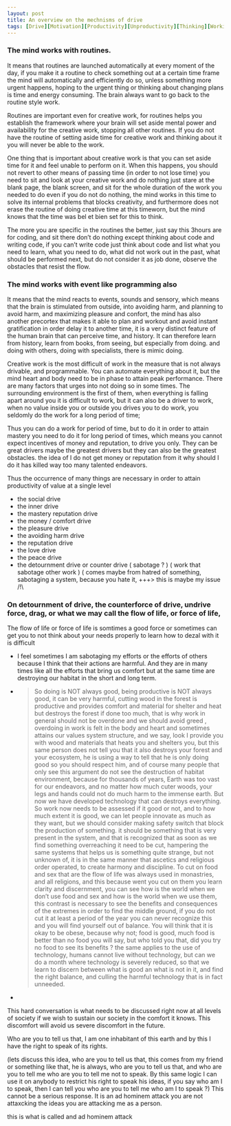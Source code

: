 ```yaml
---
layout: post
title: An overview on the mechnisms of drive
tags: [Drive][Motivation][Productivity][Unproductivity][Thinking][Working][Work]
---
```


### The mind works with routines.

It means that routines are launched automatically at every moment of the day, if you make it a routine to check something out at a certain time frame the mind will automatically and efficiently do so, unless something more urgent happens, hoping to the urgent thing or thinking about changing plans is time and energy consuming. The brain always want to go back to the routine style work. 

Routines are important even for creative work, for routines helps you establish the framework where your brain will set aside mental power and availability for the creative work, stopping all other routines. If you do not have the routine of setting aside time for creative work and thinking about it you will never be able to the work.

One thing that is important about creative work is that you can set aside time for it and feel unable to perform on it. When this happens, you should not revert to other means of passing time (in order to not lose time) you need to sit and look at your creative work and do nothing just stare at the blank page, the blank screen, and sit for the whole duration of the work you needed to do even if you do not do nothing, the mind works in this time to solve its internal problems that blocks creativity, and furthermore does not erase the routine of doing creative time at this timeworn, but the mind knows that the time was bel et bien set for this to think.

The more you are specific in the routines the better, just say this 3hours are for coding, and sit there don’t do nothing except thinking about code and writing code, if you can’t write code just think about code and list what you need to learn, what you need to do, what did not work out in the past, what should be performed next, but do not consider it as job done, observe the obstacles that resist the flow.

### The mind works with event like programming also

It means that the mind reacts to events, sounds and sensory, which means that the brain is stimulated from outside, into avoiding harm, and planning to avoid harm, and maximizing pleasure and confort, the mind has also another precortex that makes it able to plan and workout and avoid instant gratification in order delay it to another time, it is a very distinct feature of the human brain that can perceive time, and history. It can therefore learn from history, learn from books, from seeing, but especially from doing. and doing with others, doing with specialists, there is mimic doing.

Creative work is the most difficult of work in the measure that is not always drivable, and programmable. You can automate everything about it, but the mind heart and body need to be in phase to attain peak performance. There are many factors that urges into not doing so in some times. The surrounding environment is the first of them, when everything is falling apart around you it is difficult to work, but it can also be a driver to work, when no value inside you or outside you drives you to do work, you seldomly do the work for a long period of time;

Thus you can do a work for period of time, but to do it in order to attain mastery you need to do it for long period of times, which means you cannot expect incentives of money and reputation, to drive you only. They can be great drivers maybe the greatest drivers but they can also be the greatest obstacles. the idea of I do not get money or reputation from it why should I do it has killed way too many talented endeavors.

Thus the occurrence of many things are necessary in order to attain productivity of value at a single level 

- the social drive
- the inner drive
- the mastery reputation drive
- the money / comfort drive 
- the pleasure drive
- the avoiding harm drive
- the reputation drive
- the love drive
- the peace drive
- the detournment drive or counter drive ( sabotage ? ) ( work that sabotage other work ) ( comes maybe from hatred of something, sabotaging a system, because you hate it, +++> this is maybe my issue /!\ 

### On detournment of drive, the counterforce of drive, undrive force, drag, or what we may call the flow of life, or force of life,

The flow of life or force of life is somtimes a good force or sometimes can get you to not think about your needs properly to learn how to dezal with it is difficult

- I feel sometimes I am sabotaging my efforts or the efforts of others because I think that their actions are harmful. And they are in many times like all the efforts that bring us comfort but at the same time are destroying our habitat in the short and long term. 
- > So doing is NOT always good, being productive is NOT always good, it can be very harmful, cutting wood in the forest is productive and provides comfort and material for shelter and heat but destroys the forest if done too much, that is why work in general should not be overdone and we should avoid greed , overdoing in work is felt in the body and heart and sometimes attains our values system structure, and we say, look I provide you with wood and materials that heats you and shelters you, but this same person does not tell you that it also destroys your forest and your ecosystem, he is using a way to tell that he is only doing good so you should respect him, and of course many people that only see this argument do not see the destruction of habitat environment, because for thousands of years, Earth was too vast for our endeavors, and no matter how much cuter woods, your legs and hands could not do much harm to the immense earth. But now we have developed technology that can destroys everything. So work now needs to be assessed if it good or not, and to how much extent it is good, we can let people innovate as much as they want, but we should consider making safety switch that block the production of something. it should be something that is very present in the system, and that is recognized that as soon as we find something overreaching it need to be cut, hampering the same systems that helps us is something quite strange, but not unknown of, it is in the same manner that ascetics and religious order operated, to create harmony and discipline. To cut on food and sex that are the flow of life was always used in monastries, and all religions, and this because went you cut on them you learn clarity and discernment, you can see how is the world when we don’t use food and sex and how is the world when we use them, this contrast is necessary to see the benefits and consequences of the extremes in order to find the middle ground, if you do not cut it at least a period of the year you can never recognize this and you will find yourself out of balance. You will think that it is okay to be obese, because why not; food is good, much food is better than no food you will say, but who told you that, did you try no food to see its benefits ? the same applies to the use of technology, humans cannot live without technology, but can we do a month where technology is severely reduced, so that we learn to discern between what is good an what is not in it, and find the right balance, and culling the harmful technology that is in fact unneeded. 
- 
This hard conversation is what needs to be discussed right now at all levels of society if we wish to sustain our society in the comfort it knows. This discomfort will avoid us severe discomfort in the future. 

Who are you to tell us that, I am one inhabitant of this earth and by this I have the right to speak of its rights.

(lets discuss this idea, who are you to tell us that, this comes from my friend or something like that, he is always, who are you to tell us that, and who are you to tell me who are you to tell me not to speak. By this same logic I can use it on anybody to restrict his right to speak his ideas, if you say who am I to speak, then I can tell you who are you to tell me who am I to speak ?) This cannot be a serious response. It is an ad hominem attack you are not attaxcking the ideas you are attacking me as a person.

this is what is called and ad hominem attack 



